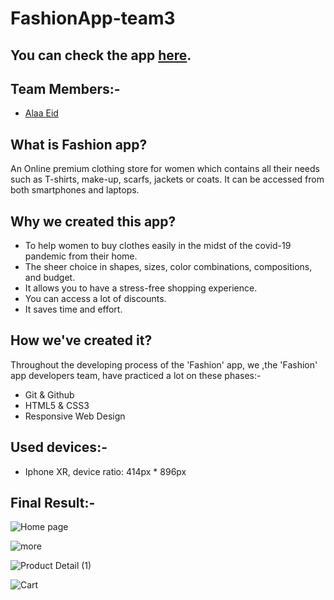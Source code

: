 # FashionApp-team3 

## You can check the app [here](https://gsg-cf05.github.io/FashionApp-team3/).


## Team Members:-

- [Alaa Eid](https://github.com/AlaaEid-1) 

## What is Fashion app?

An Online premium clothing store for women which contains all their needs such as T-shirts, make-up, scarfs, jackets or coats. It can be accessed from both smartphones and laptops.
## Why we created this app?

- To help women to buy clothes easily in the midst of the covid-19 pandemic from their home. 
- The sheer choice in shapes, sizes, color combinations, compositions, and budget.
- It allows you to have a stress-free shopping experience.
- You can access a lot of discounts.
- It saves time and effort.

  

## How we've created it?

Throughout the developing process of the 'Fashion' app, we ,the 'Fashion' app developers team, have practiced a lot on these phases:-

- Git & Github
- HTML5 & CSS3
- Responsive Web Design

## Used devices:-

- Iphone XR, device ratio: 414px \* 896px

## Final Result:-

![Home page](https://user-images.githubusercontent.com/47992412/153046760-94b7859f-f339-4023-9cf1-df1048b00751.png)

![more](https://user-images.githubusercontent.com/47992412/153046814-a2812a9f-1b7b-4b12-ae1a-8e24b0e3821a.png)

![Product Detail (1)](https://user-images.githubusercontent.com/47992412/153046853-13969d33-228d-4064-915c-3ddadedc1395.png)

![Cart](https://user-images.githubusercontent.com/47992412/153046877-46613764-cdaa-4488-8b15-d3d64c846807.png)
